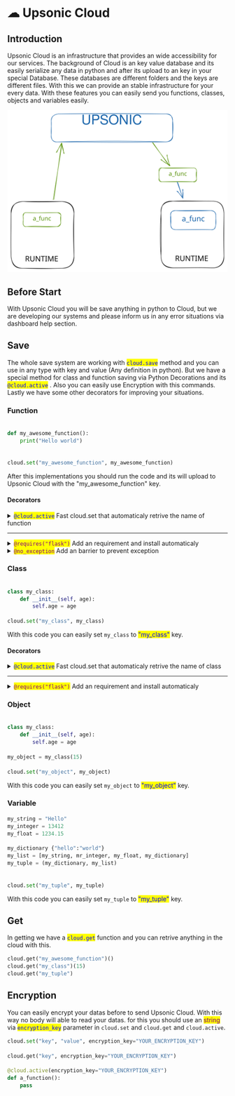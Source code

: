 # ☁ Upsonic Cloud

## Introduction

Upsonic Cloud is an infrastructure that provides an wide accessibility for our services. The background of Cloud is an key value database and its easily serialize any data in python and after its upload to an key in your special Database. These databases are different folders and the keys are different files. With this we can provide an stable infrastructure for your every data. With these features you can easily send you functions, classes, objects and variables easily.



<img src="../../.gitbook/assets/file.excalidraw (2).svg" alt="" class="gitbook-drawing">

## Before Start

With Upsonic Cloud you will be save anything in python to Cloud, but we are developing our systems and please inform us in any error situations via dashboard help section.



## Save

The whole save system are working with <mark style="color:blue;">`cloud.save`</mark> method and you can use in any type with key and value (Any definition in python). But we have a special method for class and function saving via Python Decorations and its <mark style="color:blue;">`@cloud.active`</mark> . Also you can easily use Encryption with this commands. Lastly we have some other decorators for improving your situations.

### Function

```python

def my_awesome_function():
    print("Hello world")


cloud.set("my_awesome_function", my_awesome_function)

```

After this implementations you should run the code and its will upload to Upsonic Cloud with the "my\_awesome\_function" key.

#### Decorators

<details>

<summary><mark style="color:blue;"><code>@cloud.active</code></mark> Fast cloud.set that automaticaly retrive the name of function</summary>

With this decorator you don't need to use `cloud.set` its an shortcut for saving functions to cloud.



<pre class="language-python"><code class="lang-python"><strong>
</strong>@cloud.active
def my_awesome_function():
    print("Hello world")

</code></pre>

Now you don't need to cloud.set . You just need to run this script and its will automaticaly save with <mark style="color:blue;">"my\_awesome\_function"</mark> key to cloud.

</details>

***

<details>

<summary><mark style="color:purple;"><code>@requires("flask")</code></mark> Add an requirement and install automaticaly</summary>

It's automaticaly check the flask installation and if its not exist the system its automaticaly install via pip when the function calls.

```python
from upsonic import requires

@cloud.active
@requires("flask")
@requires("django==4.2.6")
def my_awesome_function():
    import flask
    import django
    print("Hello world")

```

</details>

<details>

<summary><mark style="color:purple;"><code>@no_exception</code></mark> Add an barrier to prevent exception</summary>

It's add an barrier to your function that runs before the main code. Its add an try-except and with this your runtime never get down.

```python
from upsonic import no_exception

@cloud.active
@no_exception
def my_awesome_function():
    raise Exception()

```

</details>



### Class

```python

class my_class:
    def __init__(self, age):
        self.age = age
        
cloud.set("my_class", my_class)

```

With this code you can easily set `my_class` to <mark style="color:blue;">"my\_class"</mark> key.

#### Decorators

<details>

<summary><mark style="color:blue;"><code>@cloud.active</code></mark> Fast cloud.set that automaticaly retrive the name of class</summary>

With this decorator you don't need to use `cloud.set` its an shortcut for saving functions to cloud.



<pre class="language-python"><code class="lang-python"><strong>
</strong>@cloud.active
class my_class:
    def __init__(self, age):
        self.age = age

</code></pre>

Now you don't need to cloud.set . You just need to run this script and its will automaticaly save with <mark style="color:blue;">"my\_class"</mark> key to cloud.

</details>

***

<details>

<summary><mark style="color:purple;"><code>@requires("flask")</code></mark> Add an requirement and install automaticaly</summary>

It's automaticaly check the flask installation and if its not exist the system its automaticaly install via pip when the class calls.

```python
from upsonic import requires

@cloud.active
@requires("flask")
@requires("django==4.2.6")
class my_class:
    def __init__(self, age):
        import flask
        import django
        self.age = age
```

</details>



### Object

```python

class my_class:
    def __init__(self, age):
        self.age = age
  
my_object = my_class(15) 
        
cloud.set("my_object", my_object)

```

With this code you can easily set `my_object` to <mark style="color:blue;">"my\_object"</mark> key.

### Variable

```python
my_string = "Hello"
my_integer = 13412
my_float = 1234.15

my_dictionary {"hello":"world"}
my_list = [my_string, mr_integer, my_float, my_dictionary]
my_tuple = (my_dictionary, my_list)


cloud.set("my_tuple", my_tuple)

```

With this code you can easily set `my_tuple` to <mark style="color:blue;">"my\_tuple"</mark> key.







## Get

In getting we have a <mark style="color:blue;">`cloud.get`</mark> function and you can retrive anything in the cloud with this.

```python
cloud.get("my_awesome_function")()
cloud.get("my_class")(15)
cloud.get("my_tuple")
```





## Encryption

You can easily encrypt your datas before to send Upsonic Cloud. With this way no body will able to read your datas. for this you should use an <mark style="color:purple;">string</mark> via <mark style="color:blue;">`encryption_key`</mark> parameter in `cloud.set` and `cloud.get` and `cloud.active`.

```python
cloud.set("key", "value", encryption_key="YOUR_ENCRYPTION_KEY")

cloud.get("key", encryption_key="YOUR_ENCRYPTION_KEY")

@cloud.active(encryption_key="YOUR_ENCRYPTION_KEY")
def a_function():
    pass
```
